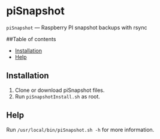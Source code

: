 # piSnapshot

`piSnapshot` — Raspberry PI snapshot backups with rsync

##Table of contents

  * [Installation](#installation)
  * [Help](#help)

## Installation

  1. Clone or download piSnapshot files.
  2. Run `piSnapshotInstall.sh` as root.

## Help

Run `/usr/local/bin/piSnapshot.sh -h` for more information.
